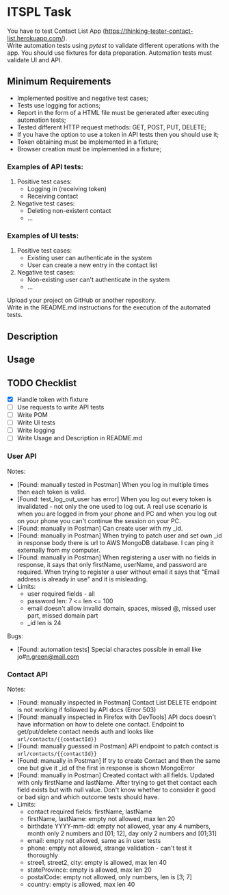 # ITSPL Task
You have to test Contact List App (https://thinking-tester-contact-list.herokuapp.com/).  
Write automation tests using *pytest* to validate different operations with the app. You should use fixtures for data preparation. Automation tests must validate UI and API.

## Minimum Requirements
- Implemented positive and negative test cases;
- Tests use logging for actions;
- Report in the form of a HTML file must be generated after executing automation tests;
- Tested different HTTP request methods: GET, POST, PUT, DELETE;
- If you have the option to use a token in API tests then you should use it;
- Token obtaining must be implemented in a fixture;
- Browser creation must be implemented in a fixture;

### Examples of API tests:
1. Positive test cases:
    - Logging in (receiving token)
	- Receiving contact
2. Negative test cases:
    - Deleting non-existent contact
	- ...

### Examples of UI tests:
1. Positive test cases:
    - Existing user can authenticate in the system
	- User can create a new entry in the contact list
2. Negative test cases:
    - Non-existing user can't authenticate in the system
	- ...

Upload your project on GitHub or another repository.\
Write in the README.md instructions for the execution of the automated tests.

## Description

## Usage

## TODO Checklist
- [x] Handle token with fixture
- [ ] Use requests to write API tests
- [ ] Write POM
- [ ] Write UI tests
- [ ] Write logging
- [ ] Write Usage and Description in README.md

### User API
Notes:
 - [Found: manually tested in Postman] When you log in multiple times then each token is valid.
 - [Found: test_log_out_user has error] When you log out every token is invalidated - not only the one used to log out. A real use scenario is when you are logged in from your phone and PC and when you log out on your phone you can't continue the session on your PC.
 - [Found: manually in Postman] Can create user with my _id.
 - [Found: manually in Postman] When trying to patch user and set own _id in response body there is url to AWS MongoDB database. I can ping it externally from my computer.
 - [Found: manually in Postman] When registering a user with no fields in response, it says that only firstName, userName, and password are required. When trying to register a user without email it says that "Email address is already in use" and it is misleading.
 - Limits:
   - user required fields - all
   - password len: 7 <= len <= 100
   - email doesn't allow invalid domain, spaces, missed @, missed user part, missed domain part
   - _id len is 24

Bugs:
 - [Found: automation tests] Special charactes possible in email like jo#n.green@mail.com

### Contact API
Notes:
 - [Found: manually inspected in Postman] Contact List DELETE endpoint is not working if followed by API docs (Error 503) 
 - [Found: manually inspected in Firefox with DevTools] API docs doesn't have information on how to delete one contact. Endpoint to get/put/delete contact needs auth and looks like `url/contacts/{{contactId}}`
 - [Found: manually guessed in Postman] API endpoint to patch contact is `url/contacts/{{contactId}}`
 - [Found: manually in Postman] If try to create Contact and then the same one but give it _id of the first in response is shown MongoError
 - [Found: manually in Postman] Created contact with all fields. Updated with only firstName and lastName. After trying to get thet contact each field exists but with null value. Don't know whether to consider it good or bad sign and which outcome tests should have.
 - Limits:
   - contact required fields: firstName, lastName
   - firstName, lastName: empty not allowed, max len 20
   - birthdate YYYY-mm-dd: empty not allowed, year any 4 numbers, month only 2 numbers and [01; 12], day only 2 numbers and [01;31]
   - email: empty not allowed, same as in user tests
   - phone: empty not allowed, strange validation - can't test it thoroughly
   - stree1, street2, city: empty is allowed, max len 40
   - stateProvince: empty is allowed, max len 20
   - postalCode: empty not allowed, only numbers, len is [3; 7]
   - country: empty is allowed, max len 40
